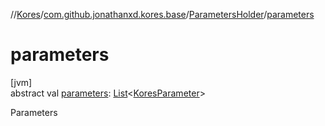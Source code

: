 //[Kores](../../../index.md)/[com.github.jonathanxd.kores.base](../index.md)/[ParametersHolder](index.md)/[parameters](parameters.md)

# parameters

[jvm]\
abstract val [parameters](parameters.md): [List](https://kotlinlang.org/api/latest/jvm/stdlib/kotlin.collections/-list/index.html)<[KoresParameter](../-kores-parameter/index.md)>

Parameters
